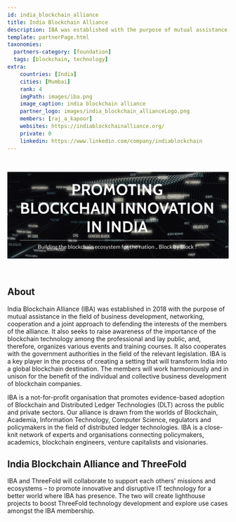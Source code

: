 ```yaml
---
id: india_blockchain_alliance
title: India Blockchain Alliance
description: IBA was established with the purpose of mutual assistance in the field of business development, networking, cooperation and defending the interests of the members of the alliance.
template: partnerPage.html
taxonomies:
  partners-category: [foundation]
  tags: [blockchain, technology]
extra:
    countries: [India]
    cities: [Mumbai]
    rank: 4
    imgPath: images/iba.png
    image_caption: india blockchain alliance
    partner_logo: images/india_blockchain_allianceLogo.png
    members: [raj_a_kapoor]
    websites: https://indiablockchainalliance.org/
    private: 0
    linkedin: https://www.linkedin.com/company/indiablockchain
---
```


<br/>

![iba](/images/iba2.png)

<br/>

## About

India Blockchain Alliance (IBA) was established in 2018 with the purpose of mutual assistance in the field of business development, networking, cooperation and a joint approach to defending the interests of the members of the alliance. It also seeks to raise awareness of the importance of the blockchain technology among the professional and lay public, and, therefore, organizes various events and training courses. It also cooperates with the government authorities in the field of the relevant legislation.  IBA is a key player in the process of creating a setting that will transform India into a global blockchain destination. The members will work harmoniously and in unison for the benefit of the individual and collective business development of blockchain companies.  

IBA is a not-for-profit organisation that promotes evidence-based adoption of Blockchain and Distributed Ledger Technologies (DLT) across the public and private sectors.  Our alliance is drawn from the worlds of Blockchain, Academia, Information Technology, Computer Science, regulators and policymakers in the field of distributed ledger technologies. IBA is a close-knit network of experts and organisations connecting policymakers, academics, blockchain engineers, venture capitalists and visionaries.

## India Blockchain Alliance and ThreeFold

IBA and ThreeFold will collaborate to support each others' missions and ecosystems – to promote innovative and disruptive IT technology for a better world where IBA has presence. The two will create lighthouse projects to boost ThreeFold technology development and explore use cases amongst the IBA membership.